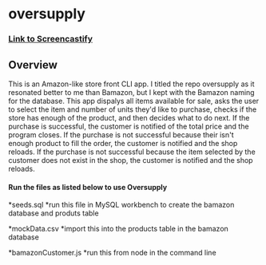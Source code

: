 # oversupply

### [Link to Screencastify](https://drive.google.com/file/d/1KcddaCs1S0VcMTcHJiC1PseTmLm1GbHh/view?usp=sharing)

## Overview
This is an Amazon-like store front CLI app. I titled the repo oversupply as it resonated better to me than Bamazon, but I kept with the Bamazon naming for the database. This app dispalys all items available for sale, asks the user to select the item and number of units they'd like to purchase, checks if the store has enough of the product, and then decides what to do next. If the purchase is successful, the customer is notified of the total price and the program closes. If the purchase is not successful because their isn't enough product to fill the order, the customer is notified and the shop reloads. If the purchase is not successful because the item selected by the customer does not exist in the shop, the customer is notified and the shop reloads.

#### Run the files as listed below to use Oversupply
*seeds.sql
 *run this file in MySQL workbench to create the bamazon database and produts table

*mockData.csv
 *import this into the products table in the bamazon database

*bamazonCustomer.js
 *run this from node in the command line